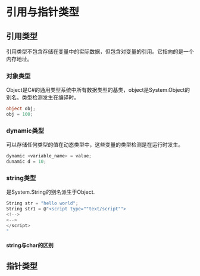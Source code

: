 # 引用与指针类型

## 引用类型
引用类型不包含存储在变量中的实际数据，但包含对变量的引用。它指向的是一个内存地址。

### 对象类型
Object是C#的通用类型系统中所有数据类型的基类，object是System.Object的别名。类型检测发生在编译时。

```csharp
object obj;
obj = 100;
```
### dynamic类型
可以存储任何类型的值在动态类型中，这些变量的类型检测是在运行时发生。

```csharp
dynamic <variable_name> = value;
dunamic d = 10;
```

### string类型
是System.String的别名派生于Object.
```csharp
String str = "hello world";
String str1 = @"<script type=""text/script"">
<!-->
<-->
</script>
"
```

#### string与char的区别

## 指针类型

